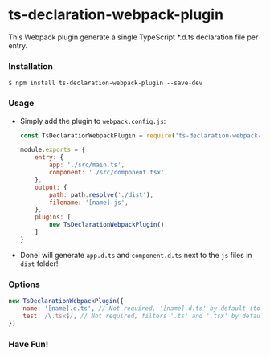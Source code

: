 # ts-declaration-webpack-plugin

This Webpack plugin generate a single TypeScript *.d.ts declaration file per entry.

### Installation

```shell
$ npm install ts-declaration-webpack-plugin --save-dev
```

### Usage

* Simply add the plugin to `webpack.config.js`:

    ```javascript
    const TsDeclarationWebpackPlugin = require('ts-declaration-webpack-plugin');

    module.exports = {
        entry: {
            app: './src/main.ts',
            component: './src/component.tsx',
        },
        output: {
            path: path.resolve('./dist'),
            filename: '[name].js',
        },
        plugins: [
            new TsDeclarationWebpackPlugin(),
        ]
    }
    ```
* Done! will generate `app.d.ts` and `component.d.ts` next to the `js` files in `dist` folder!

### Options
```js
new TsDeclarationWebpackPlugin({
    name: '[name].d.ts', // Not required, '[name].d.ts' by default (to match output fileName)
    test: /\.tsx$/, // Not required, filters '.ts' and '.tsx' by default
})
```


### Have Fun!